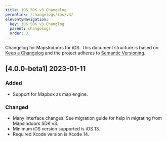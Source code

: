 ```yaml
---
title: iOS SDK v3 Changelog
permalink: /changelogs/ios/v3/
eleventyNavigation:
  key: iOS SDK v3 Changlog
  parent: changelogs
  order: 3
---
```


Changelog for MapsIndoors for iOS. This document structure is based on [Keep a Changelog](http://keepachangelog.com/en/1.0.0/) and the project adheres to [Semantic Versioning](http://semver.org/spec/v2.0.0.html).

<!---
## [Unreleased]
### Fixed
### Added
### Fixed
### Changed
### Removed
-->

## [4.0.0-beta1] 2023-01-11

### Added

* Support for Mapbox as map engine.

### Changed

* Many interface changes. See migration guide for help in migrating from MapsIndoors SDK v3.
* Minimum iOS version supported is iOS 13.
* Required Xcode version is Xcode 14.
